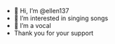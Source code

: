 - 👋 Hi, I’m @ellen137
- 👀 I’m interested in singing songs
- 🌱 I’m a vocal
- Thank you for your support


<!---
ellen137/ellen137 is a ✨ special ✨ repository because its `README.md` (this file) appears on your GitHub profile.
You can click the Preview link to take a look at your changes.

